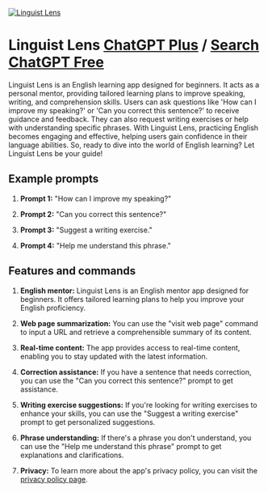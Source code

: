 
[![Linguist Lens](https://files.oaiusercontent.com/file-JTnu62NqVr1CSp4rDNFxahuq?se=2123-10-17T05%3A11%3A52Z&sp=r&sv=2021-08-06&sr=b&rscc=max-age%3D31536000%2C%20immutable&rscd=attachment%3B%20filename%3D4acc9a4d-ee75-44d1-826e-683c28360ff7.png&sig=zEzqWd3JktW5xQ6r1QFGbFTIHtz%2BgICO8IaYXcwd2e4%3D)](https://chat.openai.com/g/g-VD0Prjuqt-linguist-lens)

# Linguist Lens [ChatGPT Plus](https://chat.openai.com/g/g-VD0Prjuqt-linguist-lens) / [Search ChatGPT Free](https://gptcall.net/index.html#/?search=Linguist%20Lens)

Linguist Lens is an English learning app designed for beginners. It acts as a personal mentor, providing tailored learning plans to improve speaking, writing, and comprehension skills. Users can ask questions like 'How can I improve my speaking?' or 'Can you correct this sentence?' to receive guidance and feedback. They can also request writing exercises or help with understanding specific phrases. With Linguist Lens, practicing English becomes engaging and effective, helping users gain confidence in their language abilities. So, ready to dive into the world of English learning? Let Linguist Lens be your guide!

## Example prompts

1. **Prompt 1:** "How can I improve my speaking?"

2. **Prompt 2:** "Can you correct this sentence?"

3. **Prompt 3:** "Suggest a writing exercise."

4. **Prompt 4:** "Help me understand this phrase."

## Features and commands

1. **English mentor:** Linguist Lens is an English mentor app designed for beginners. It offers tailored learning plans to help you improve your English proficiency.

2. **Web page summarization:** You can use the "visit web page" command to input a URL and retrieve a comprehensible summary of its content.

3. **Real-time content:** The app provides access to real-time content, enabling you to stay updated with the latest information.

4. **Correction assistance:** If you have a sentence that needs correction, you can use the "Can you correct this sentence?" prompt to get assistance.

5. **Writing exercise suggestions:** If you're looking for writing exercises to enhance your skills, you can use the "Suggest a writing exercise" prompt to get personalized suggestions.

6. **Phrase understanding:** If there's a phrase you don't understand, you can use the "Help me understand this phrase" prompt to get explanations and clarifications.

7. **Privacy:** To learn more about the app's privacy policy, you can visit the [privacy policy page](https://gpts.webpilot.ai/privacy_policy.html).


